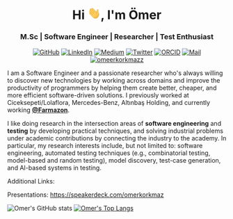 <h1 align="center">Hi <img src="https://raw.githubusercontent.com/ABSphreak/ABSphreak/master/gifs/Hi.gif" width="30px">, I'm Ömer</h1>
<h3 align="center">M.Sc | Software Engineer | Researcher | Test Enthusiast </h3>
<p align="center">
<a href="https://github.com/omeerkorkmazz" target="_blank"><img alt="GitHub" src="https://img.shields.io/badge/-Github-181717?style=flat-square&logo=GitHub&logoColor=white"></a>
<a href="https://www.linkedin.com/in/omerkorkmazz" target="_blank"><img alt="LinkedIn" src="https://img.shields.io/badge/-LinkedIn-0077B5?style=flat-square&logo=Linkedin&logoColor=white"></a>
<a href="https://okorkmaz.medium.com" target="_blank"><img alt="Medium" src="https://img.shields.io/badge/Medium-12100E?style=flat-square&logo=medium&logoColor=white"></a>
<a href="https://twitter.com/korkmazomeer" target="_blank"><img alt="Twitter" src="https://img.shields.io/badge/-Twitter-1DA1F2?style=flat-square&logo=Twitter&logoColor=white"></a>
<a href="https://orcid.org/0000-0002-9807-0394" target="_blank"><img alt="ORCID" src="https://img.shields.io/badge/-ORCID-A6CE39?style=flat-square&logo=ORCID&logoColor=white"></a>
<a href="mailto:omer.korkmaz.95@windowslive.com" target="_blank"><img alt="Mail" src="https://img.shields.io/badge/-Mail-c14438?style=flat-square&logo=Gmail&logoColor=white"></a>
<a href="#" target="_blank"><img src="https://komarev.com/ghpvc/?username=omeerkorkmazz&label=Profile%20views&color=0e75b6&style=flat" alt="omeerkorkmazz"/></a>
</p>


I am a Software Engineer and a passionate researcher who's always willing to discover new technologies by working across domains and improve the productivity of programmers by helping them create better, cheaper, and more efficient software-driven solutions. I previously worked at Ciceksepeti/Lolaflora, Mercedes-Benz, Altınbaş Holding, and currently working **[@Farmazon](https://farmazon.com.tr)**. 

I like doing research in the intersection areas of **software engineering** and **testing** by developing practical techniques, and solving industrial problems under academic contributions by connecting the industry to the academy. In particular, my research interests include, but not limited to: software engineering, automated testing techniques (e.g., combinatorial testing, model-based and random testing), model discovery, test-case generation, and AI-based systems in testing.

Additional Links:

Presentations: https://speakerdeck.com/omerkorkmaz
 
![Omer's GitHub stats](https://github-readme-stats.vercel.app/api?username=omeerkorkmazz&count_private=true&show_icons=true&hide=contribs&theme=tokyonight)
[![Omer's Top Langs](https://github-readme-stats.vercel.app/api/top-langs/?username=omeerkorkmazz&layout=compact&theme=dracula)](https://github.com/omeerkorkmazz/github-readme-stats)
